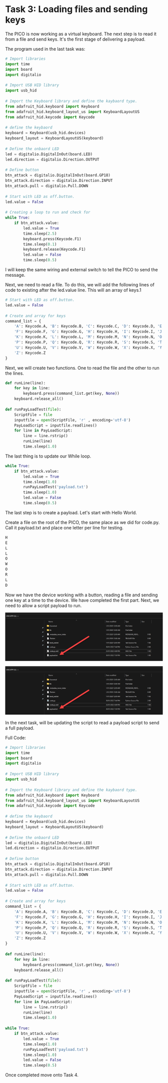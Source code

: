 # Task 3: Loading files and sending keys

The PICO is now working as a virtual keyboard. The next step is to read it from a file and send keys. It's the first stage of delivering a payload.

The program used in the last task was:

```python
# Import libraries
import time
import board
import digitalio

# Import USB HID library
import usb_hid

# Import the Keyboard library and define the kaybaord type.
from adafruit_hid.keyboard import Keyboard
from adafruit_hid.keyboard_layout_us import KeyboardLayoutUS
from adafruit_hid.keycode import Keycode

# define the keybaord
keyboard = Keyboard(usb_hid.devices)
keyboard_layout = KeyboardLayoutUS(keyboard)

# Define the onbaord LED
led = digitalio.DigitalInOut(board.LED)
led.direction = digitalio.Direction.OUTPUT

# Define button
btn_attack = digitalio.DigitalInOut(board.GP18)
btn_attack.direction = digitalio.Direction.INPUT
btn_attack.pull = digitalio.Pull.DOWN

# Start with LED as off.button.
led.value = False

# Creating a loop to run and check for
while True:
    if btn_attack.value:
        led.value = True
        time.sleep(2.5)
        keyboard.press(Keycode.F1)
        time.sleep(0.1)
        keyboard.release(Keycode.F1)
        led.value = False
        time.sleep(0.5)
```

I will keep the same wiring and external switch to tell the PICO to send the message.

Next, we need to read a file. To do this, we will add the following lines of code to existing after the led.value line. This will an array of keys.1

```python
# Start with LED as off.button.
led.value = False

# Create and array for keys
command_list = {
    'A': Keycode.A, 'B': Keycode.B, 'C': Keycode.C, 'D': Keycode.D, 'E': Keycode.E,
    'F': Keycode.F, 'G': Keycode.G, 'H': Keycode.H, 'I': Keycode.I, 'J': Keycode.J,
    'K': Keycode.K, 'L': Keycode.L, 'M': Keycode.M, 'N': Keycode.N, 'O': Keycode.O,
    'P': Keycode.P, 'Q': Keycode.Q, 'R': Keycode.R, 'S': Keycode.S, 'T': Keycode.T,
    'U': Keycode.U, 'V': Keycode.V, 'W': Keycode.W, 'X': Keycode.X, 'Y': Keycode.Y,
    'Z': Keycode.Z
}
```

Next, we will create two functions. One to read the file and the other to run the lines.

```python
def runLine(line):
    for key in line:
        keyboard.press(command_list.get(key, None))
    keyboard.release_all()

def runPayLoadTest(file):
    ScriptFile = file
    inputfile = open(ScriptFile, 'r' , encoding='utf-8')
    PayLoadScript = inputfile.readlines()
    for line in PayLoadScript:
        line = line.rstrip()
        runLine(line)
        time.sleep(1.0)
```

The last thing is to update our While loop.

```python
while True:
    if btn_attack.value:
        led.value = True
        time.sleep(1.0)
        runPayLoadTest('payload.txt')
        time.sleep(1.0)
        led.value = False
        time.sleep(0.5)
```

The last step is to create a payload. Let's start with Hello World.

Create a file on the root of the PICO, the same place as we did for code.py. Call it payload.txt and place one letter per line for testing.

```bash
H
E
L
L
O
W
O
R
L
D
```

Now we have the device working with a button, reading a file and sending one key at a time to the device. We have completed the first part. Next, we need to allow a script payload to run.

![PayloadPlacement](./images/2022-01-30_19-54-25.png)

![Results](./images/2022-01-30_19-54-25.png)

In the next task, will be updating the script to read a payload script to send a full payload.

Full Code:

```python
# Import libraries
import time
import board
import digitalio

# Import USB HID library
import usb_hid

# Import the Keyboard library and define the kaybaord type.
from adafruit_hid.keyboard import Keyboard
from adafruit_hid.keyboard_layout_us import KeyboardLayoutUS
from adafruit_hid.keycode import Keycode

# define the keybaord 
keyboard = Keyboard(usb_hid.devices)
keyboard_layout = KeyboardLayoutUS(keyboard) 

# Define the onbaord LED
led = digitalio.DigitalInOut(board.LED)
led.direction = digitalio.Direction.OUTPUT

# Define button
btn_attack = digitalio.DigitalInOut(board.GP18)
btn_attack.direction = digitalio.Direction.INPUT
btn_attack.pull = digitalio.Pull.DOWN

# Start with LED as off.button.
led.value = False

# Create and array for keys
command_list = {
    'A': Keycode.A, 'B': Keycode.B, 'C': Keycode.C, 'D': Keycode.D, 'E': Keycode.E,
    'F': Keycode.F, 'G': Keycode.G, 'H': Keycode.H, 'I': Keycode.I, 'J': Keycode.J,
    'K': Keycode.K, 'L': Keycode.L, 'M': Keycode.M, 'N': Keycode.N, 'O': Keycode.O,
    'P': Keycode.P, 'Q': Keycode.Q, 'R': Keycode.R, 'S': Keycode.S, 'T': Keycode.T,
    'U': Keycode.U, 'V': Keycode.V, 'W': Keycode.W, 'X': Keycode.X, 'Y': Keycode.Y,
    'Z': Keycode.Z
}

def runLine(line):
    for key in line:
        keyboard.press(command_list.get(key, None))
    keyboard.release_all()

def runPayLoadTest(file):
    ScriptFile = file
    inputfile = open(ScriptFile, 'r' , encoding='utf-8')
    PayLoadScript = inputfile.readlines()
    for line in PayLoadScript:
        line = line.rstrip()
        runLine(line)
        time.sleep(1.0)

while True:
    if btn_attack.value:
        led.value = True
        time.sleep(1.0)
        runPayLoadTest('payload.txt')
        time.sleep(1.0)
        led.value = False
        time.sleep(0.5)
```

Once completed move onto Task 4.
